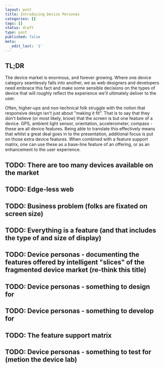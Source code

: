```yaml
---
layout: post
title: Introducing Device Personas
categories: []
tags: []
status: draft
type: post
published: false
meta:
  _edit_last: '1'
---
```


## TL;DR

The device market is enormous, and forever growing. Where one device category seamlessly falls into
another, we as web designers and developers need embrace this fact and make some sensible decisions
on the types of device that will roughly reflect the experience we'll ultimately deliver to the user.

Often, higher-ups and non-technical folk struggle with the notion that responsive design isn't just
about "making it fit". That is to say that they don't believe (or most likely, know) that the screen is
but one feature of a device. GPS, ambient light sensor, orientation, accelerometer, compass - these
are all device features. Being able to translate this effectively means that whilst a great deal goes
in to the presentation, additional focus is put on those extra device features. When combined with a
feature support matrix, one can use these as a base-line feature of an offering, or as an enhancement
to the user experience.

## TODO: There are too many devices available on the market

## TODO: Edge-less web

## TODO: Business problem (folks are fixated on screen size)

## TODO: Everything is a feature (and that includes the type of and size of display)

## TODO: Device personas - documenting the features offered by intelligent "slices" of the fragmented device market (re-think this title)

## TODO: Device personas - something to design for

## TODO: Device personas - something to develop for

## TODO: The feature support matrix

## TODO: Device personas - something to test for (metion the device lab)
